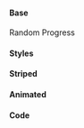 <row>
  <column :md=12>
    <portlet title="PROGRESS" icon="share" theme="light" bordered>
      <h4 class="block">Base</h4>
      <progress-bar :value="progress" :max="max" :min="min" :step="step" title="Complete (success)" show-value></progress-bar>
      <btn @click="randomProgress">Random Progress</btn>
      <h4 class="block">Styles</h4>
      <progress-bar :value="40" theme="success"></progress-bar>
      <progress-bar :value="40" theme="info"></progress-bar>
      <progress-bar :value="40" theme="warning"></progress-bar>
      <progress-bar :value="40" theme="danger"></progress-bar>
      <h4 class="block">Striped</h4>
      <progress-bar :value="40" theme="success" stripe="static"></progress-bar>
      <progress-bar :value="40" theme="info" stripe="static"></progress-bar>
      <progress-bar :value="40" theme="warning" stripe="static"></progress-bar>
      <progress-bar :value="40" theme="danger" stripe="static"></progress-bar>
      <h4 class="block">Animated</h4>
      <progress-bar :value="40" theme="success" stripe="active"></progress-bar>
      <progress-bar :value="40" theme="info" stripe="active"></progress-bar>
      <progress-bar :value="40" theme="warning" stripe="active"></progress-bar>
      <progress-bar :value="40" theme="danger" stripe="active"></progress-bar>
      <h4 class="block">Code</h4>
    </portlet>
  </column>
</row>
<script>
  export default {
    data () {
      return {
        min: 20,
        max: 100,
        step: 1,
        progress: 43.8
      }
    },
    methods: {
      GetRandomNum (Min, Max) {
        var Range = Max - Min
        var Rand = Math.random()
        return (Min + Math.round(Rand * Range))
      },
      randomProgress () {
        this.progress = this.GetRandomNum(this.min, this.max)
      }
    }
  }
</script>
